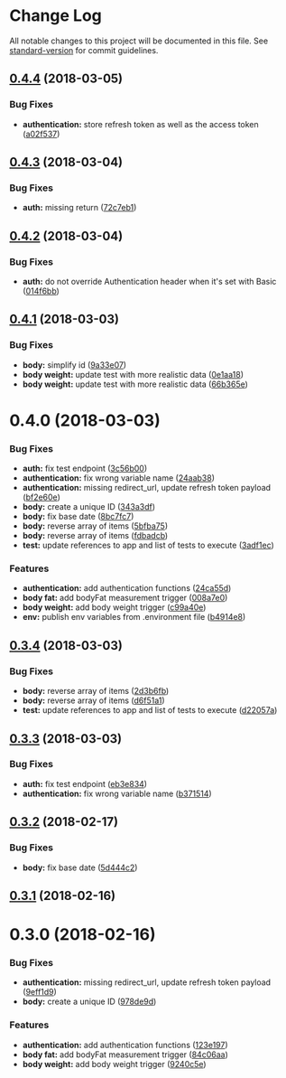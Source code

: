 # Change Log

All notable changes to this project will be documented in this file. See [standard-version](https://github.com/conventional-changelog/standard-version) for commit guidelines.

<a name="0.4.4"></a>
## [0.4.4](https://github.com/jsDotCr/zapier-fitbit/compare/v0.4.3...v0.4.4) (2018-03-05)


### Bug Fixes

* **authentication:** store refresh token as well as the access token ([a02f537](https://github.com/jsDotCr/zapier-fitbit/commit/a02f537))



<a name="0.4.3"></a>
## [0.4.3](https://github.com/jsDotCr/zapier-fitbit/compare/v0.4.2...v0.4.3) (2018-03-04)


### Bug Fixes

* **auth:** missing return ([72c7eb1](https://github.com/jsDotCr/zapier-fitbit/commit/72c7eb1))



<a name="0.4.2"></a>
## [0.4.2](https://github.com/jsDotCr/zapier-fitbit/compare/v0.4.1...v0.4.2) (2018-03-04)


### Bug Fixes

* **auth:** do not override Authentication header when it's set with Basic ([014f6bb](https://github.com/jsDotCr/zapier-fitbit/commit/014f6bb))



<a name="0.4.1"></a>
## [0.4.1](https://github.com/jsDotCr/zapier-fitbit/compare/v0.4.0...v0.4.1) (2018-03-03)


### Bug Fixes

* **body:** simplify id ([9a33e07](https://github.com/jsDotCr/zapier-fitbit/commit/9a33e07))
* **body weight:** update test with more realistic data ([0e1aa18](https://github.com/jsDotCr/zapier-fitbit/commit/0e1aa18))
* **body weight:** update test with more realistic data ([66b365e](https://github.com/jsDotCr/zapier-fitbit/commit/66b365e))



<a name="0.4.0"></a>
# 0.4.0 (2018-03-03)


### Bug Fixes

* **auth:** fix test endpoint ([3c56b00](https://github.com/jsDotCr/zapier-fitbit/commit/3c56b00))
* **authentication:** fix wrong variable name ([24aab38](https://github.com/jsDotCr/zapier-fitbit/commit/24aab38))
* **authentication:** missing redirect_url, update refresh token payload ([bf2e60e](https://github.com/jsDotCr/zapier-fitbit/commit/bf2e60e))
* **body:** create a unique ID ([343a3df](https://github.com/jsDotCr/zapier-fitbit/commit/343a3df))
* **body:** fix base date ([8bc7fc7](https://github.com/jsDotCr/zapier-fitbit/commit/8bc7fc7))
* **body:** reverse array of items ([5bfba75](https://github.com/jsDotCr/zapier-fitbit/commit/5bfba75))
* **body:** reverse array of items ([fdbadcb](https://github.com/jsDotCr/zapier-fitbit/commit/fdbadcb))
* **test:** update references to app and list of tests to execute ([3adf1ec](https://github.com/jsDotCr/zapier-fitbit/commit/3adf1ec))


### Features

* **authentication:** add authentication functions ([24ca55d](https://github.com/jsDotCr/zapier-fitbit/commit/24ca55d))
* **body fat:** add bodyFat measurement trigger ([008a7e0](https://github.com/jsDotCr/zapier-fitbit/commit/008a7e0))
* **body weight:** add body weight trigger ([c99a40e](https://github.com/jsDotCr/zapier-fitbit/commit/c99a40e))
* **env:** publish env variables from .environment file ([b4914e8](https://github.com/jsDotCr/zapier-fitbit/commit/b4914e8))



<a name="0.3.4"></a>
## [0.3.4](https://github.com/jsDotCr/zapier-fitbit/compare/v0.3.3...v0.3.4) (2018-03-03)


### Bug Fixes

* **body:** reverse array of items ([2d3b6fb](https://github.com/jsDotCr/zapier-fitbit/commit/2d3b6fb))
* **body:** reverse array of items ([d6f51a1](https://github.com/jsDotCr/zapier-fitbit/commit/d6f51a1))
* **test:** update references to app and list of tests to execute ([d22057a](https://github.com/jsDotCr/zapier-fitbit/commit/d22057a))



<a name="0.3.3"></a>
## [0.3.3](https://github.com/jsDotCr/zapier-fitbit/compare/v0.3.2...v0.3.3) (2018-03-03)


### Bug Fixes

* **auth:** fix test endpoint ([eb3e834](https://github.com/jsDotCr/zapier-fitbit/commit/eb3e834))
* **authentication:** fix wrong variable name ([b371514](https://github.com/jsDotCr/zapier-fitbit/commit/b371514))



<a name="0.3.2"></a>
## [0.3.2](https://github.com/jsDotCr/zapier-fitbit/compare/v0.3.1...v0.3.2) (2018-02-17)


### Bug Fixes

* **body:** fix base date ([5d444c2](https://github.com/jsDotCr/zapier-fitbit/commit/5d444c2))



<a name="0.3.1"></a>
## [0.3.1](https://github.com/jsDotCr/zapier-fitbit/compare/v0.3.0...v0.3.1) (2018-02-16)



<a name="0.3.0"></a>
# 0.3.0 (2018-02-16)


### Bug Fixes

* **authentication:** missing redirect_url, update refresh token payload ([9eff1d9](https://github.com/jsDotCr/zapier-fitbit/commit/9eff1d9))
* **body:** create a unique ID ([978de9d](https://github.com/jsDotCr/zapier-fitbit/commit/978de9d))


### Features

* **authentication:** add authentication functions ([123e197](https://github.com/jsDotCr/zapier-fitbit/commit/123e197))
* **body fat:** add bodyFat measurement trigger ([84c06aa](https://github.com/jsDotCr/zapier-fitbit/commit/84c06aa))
* **body weight:** add body weight trigger ([9240c5e](https://github.com/jsDotCr/zapier-fitbit/commit/9240c5e))
